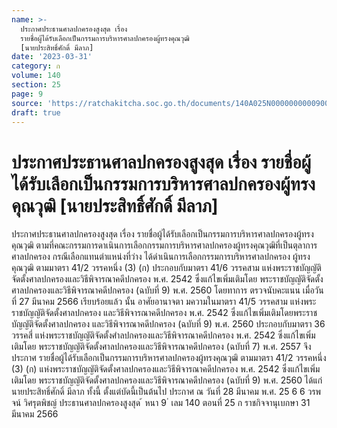 ```yaml
---
name: >-
  ประกาศประธานศาลปกครองสูงสุด เรื่อง
  รายชื่อผู้ได้รับเลือกเป็นกรรมการบริหารศาลปกครองผู้ทรงคุณวุฒิ
  [นายประสิทธิ์ศักดิ์ มีลาภ]
date: '2023-03-31'
category: ก
volume: 140
section: 25
page: 9
source: 'https://ratchakitcha.soc.go.th/documents/140A025N0000000000900.pdf'
draft: true
---
```


# ประกาศประธานศาลปกครองสูงสุด เรื่อง รายชื่อผู้ได้รับเลือกเป็นกรรมการบริหารศาลปกครองผู้ทรงคุณวุฒิ [นายประสิทธิ์ศักดิ์ มีลาภ]

ประกาศประธานศาลปกครองสูงสุด เรื่อง รายชื่อผู้ได้รับเลือกเป็นกรรมการบริหารศาลปกครองผู้ทรงคุณวุฒิ ตามที่คณะกรรมการดาเนินการเลือกกรรมการบริหารศาลปกครองผู้ทรงคุณวุฒิที่เป็นตุลาการ ศาลปกครอง กรณีเลือกแทนตำแหน่งที่ว่าง ได้ดำเนินการเลือกกรรมการบริหารศาลปกครอง ผู้ทรงคุณวุฒิ ตามมาตรา 41/2 วรรคหนึ่ง (3) (ก) ประกอบกับมาตรา 41/6 วรรคสาม แห่งพระราชบัญญัติจัดตั้งศาลปกครองและวิธีพิจารณาคดีปกครอง พ.ศ. 2542 ซึ่งแก้ไขเพิ่มเติมโดย พระราชบัญญัติจัดตั้งศาลปกครองและวิธีพิจารณาคดีปกครอง (ฉบับที่ 9) พ.ศ. 2560 โดยทาการ ตรวจนับคะแนน เมื่อวันที่ 27 มีนาคม 2566 เรียบร้อยแล้ว นั้น อาศัยอานาจตา มความในมาตรา 41/5 วรรคสาม แห่งพระราชบัญญัติจัดตั้งศาลปกครอง และวิธีพิจารณาคดีปกครอง พ.ศ. 2542 ซึ่งแก้ไขเพิ่มเติมโดยพระราชบัญญัติจัดตั้งศาลปกครอง และวิธีพิจารณาคดีปกครอง (ฉบับที่ 9) พ.ศ. 2560 ประกอบกับมาตรา 36 วรรคสี่ แห่งพระราชบัญญัติจัดตั้งศำลปกครองและวิธีพิจารณาคดีปกครอง พ.ศ. 2542 ซึ่งแก้ไขเพิ่มเติมโดย พระราชบัญญัติจัดตั้งศาลปกครองและวิธีพิจารณาคดีปกครอง (ฉบับที่ 7) พ.ศ. 2557 จึงประกาศ รายชื่อผู้ได้รับเลือกเป็นกรรมการบริหารศาลปกครองผู้ทรงคุณวุฒิ ตามมาตรา 41/2 วรรคหนึ่ง (3) (ก) แห่งพระราชบัญญัติจัดตั้งศาลปกครองและวิธีพิจารณาคดีปกครอง พ.ศ. 2542 ซึ่งแก้ไขเพิ่มเติมโดย พระราชบัญญัติจัดตั้งศาลปกครองและวิธีพิจารณาคดีปกครอง (ฉบับที่ 9) พ.ศ. 2560 ได้แก่ นายประสิทธิ์ศักดิ์ มีลาภ ทั้งนี้ ตั้งแต่บัดนี้เป็นต้นไป ประกาศ ณ วันที่ 28 มีนาคม พ.ศ. 25 6 6 วรพจน์ วิศรุตพิชญ์ ประธานศาลปกครองสูงสุด ้ หนา 9 ่ เลม 140 ตอนที่ 25 ก ราชกิจจานุเบกษา 31 มีนาคม 2566

